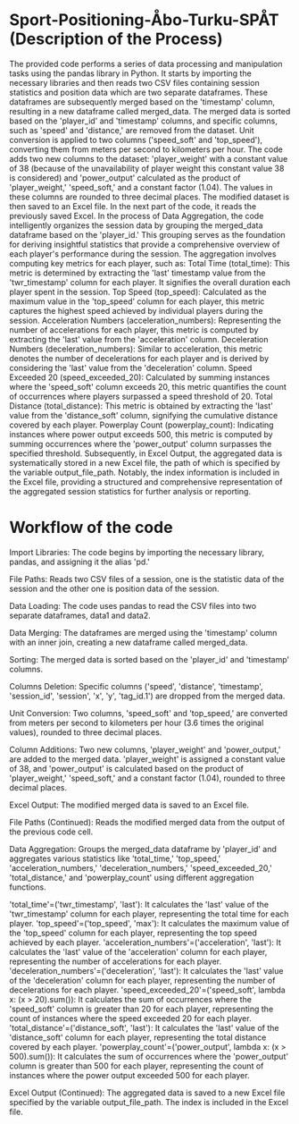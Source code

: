 # Sport-Positioning-Åbo-Turku-SPÅT (Description of the Process)
The provided code performs a series of data processing and manipulation tasks using the pandas library in Python. It starts by importing the necessary libraries and then reads two CSV files containing session statistics and position data which are two separate dataframes. These dataframes are subsequently merged based on the 'timestamp' column, resulting in a new dataframe called merged_data.
The merged data is sorted based on the 'player_id' and 'timestamp' columns, and specific columns, such as 'speed' and 'distance,' are removed from the dataset. Unit conversion is applied to two columns ('speed_soft' and 'top_speed'), converting them from meters per second to kilometers per hour.
The code adds two new columns to the dataset: 'player_weight' with a constant value of 38 (because of the unavailability of player weight this constant value 38 is considered) and 'power_output' calculated as the product of 'player_weight,' 'speed_soft,' and a constant factor (1.04). The values in these columns are rounded to three decimal places.
The modified dataset is then saved to an Excel file. In the next part of the code, it reads the previously saved Excel.
In the process of Data Aggregation, the code intelligently organizes the session data by grouping the merged_data dataframe based on the 'player_id.' This grouping serves as the foundation for deriving insightful statistics that provide a comprehensive overview of each player's performance during the session.
The aggregation involves computing key metrics for each player, such as:
Total Time (total_time): This metric is determined by extracting the 'last' timestamp value from the 'twr_timestamp' column for each player. It signifies the overall duration each player spent in the session.
Top Speed (top_speed): Calculated as the maximum value in the 'top_speed' column for each player, this metric captures the highest speed achieved by individual players during the session.
Acceleration Numbers (acceleration_numbers): Representing the number of accelerations for each player, this metric is computed by extracting the 'last' value from the 'acceleration' column.
Deceleration Numbers (deceleration_numbers): Similar to acceleration, this metric denotes the number of decelerations for each player and is derived by considering the 'last' value from the 'deceleration' column.
Speed Exceeded 20 (speed_exceeded_20): Calculated by summing instances where the 'speed_soft' column exceeds 20, this metric quantifies the count of occurrences where players surpassed a speed threshold of 20.
Total Distance (total_distance): This metric is obtained by extracting the 'last' value from the 'distance_soft' column, signifying the cumulative distance covered by each player.
Powerplay Count (powerplay_count): Indicating instances where power output exceeds 500, this metric is computed by summing occurrences where the 'power_output' column surpasses the specified threshold.
Subsequently, in Excel Output, the aggregated data is systematically stored in a new Excel file, the path of which is specified by the variable output_file_path. Notably, the index information is included in the Excel file, providing a structured and comprehensive representation of the aggregated session statistics for further analysis or reporting.
# Workflow of the code
Import Libraries: The code begins by importing the necessary library, pandas, and assigning it the alias 'pd.'


File Paths: Reads two CSV files of a session, one is the statistic data of the session and the other one is position data of the session.


Data Loading: The code uses pandas to read the CSV files into two separate dataframes, data1 and data2.


Data Merging: The dataframes are merged using the 'timestamp' column with an inner join, creating a new dataframe called merged_data.


Sorting: The merged data is sorted based on the 'player_id' and 'timestamp' columns.


Columns Deletion: Specific columns ('speed', 'distance', 'timestamp', 'session_id', 'session', 'x', 'y', 'tag_id.1') are dropped from the merged data.


Unit Conversion: Two columns, 'speed_soft' and 'top_speed,' are converted from meters per second to kilometers per hour (3.6 times the original values), rounded to three decimal places.


Column Additions: Two new columns, 'player_weight' and 'power_output,' are added to the merged data. 'player_weight' is assigned a constant value of 38, and 'power_output' is calculated based on the product of 'player_weight,' 'speed_soft,' and a constant factor (1.04), rounded to three decimal places.


Excel Output: The modified merged data is saved to an Excel file.


File Paths (Continued): Reads the modified merged data from the output of the previous code cell.


Data Aggregation: Groups the merged_data dataframe by 'player_id' and aggregates various statistics like 'total_time,' 'top_speed,' 'acceleration_numbers,' 'deceleration_numbers,' 'speed_exceeded_20,' 'total_distance,' and 'powerplay_count' using different aggregation functions.


'total_time'=('twr_timestamp', 'last'): It calculates the 'last' value of the 'twr_timestamp' column for each player, representing the total time for each player.
'top_speed'=('top_speed', 'max'): It calculates the maximum value of the 'top_speed' column for each player, representing the top speed achieved by each player.
'acceleration_numbers'=('acceleration', 'last'): It calculates the 'last' value of the 'acceleration' column for each player, representing the number of accelerations for each player.
'deceleration_numbers'=('deceleration', 'last'): It calculates the 'last' value of the 'deceleration' column for each player, representing the number of decelerations for each player.
'speed_exceeded_20'=('speed_soft', lambda x: (x > 20).sum()): It calculates the sum of occurrences where the 'speed_soft' column is greater than 20 for each player, representing the count of instances where the speed exceeded 20 for each player.
'total_distance'=('distance_soft', 'last'): It calculates the 'last' value of the 'distance_soft' column for each player, representing the total distance covered by each player.
'powerplay_count'=('power_output', lambda x: (x > 500).sum()): It calculates the sum of occurrences where the 'power_output' column is greater than 500 for each player, representing the count of instances where the power output exceeded 500 for each player.


Excel Output (Continued): The aggregated data is saved to a new Excel file specified by the variable output_file_path. The index is included in the Excel file.
